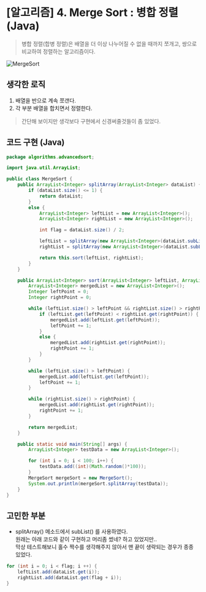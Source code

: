 # [알고리즘] 4. Merge Sort : 병합 정렬 (Java)
> 병합 정렬(합병 정렬)은  배열을 더 이상 나누어질 수 없을 때까지 쪼개고, 쌍으로 비교하여 정렬하는 알고리즘이다.

![MergeSort](https://upload.wikimedia.org/wikipedia/commons/thumb/c/cc/Merge-sort-example-300px.gif/220px-Merge-sort-example-300px.gif)

## 생각한 로직
1. 배열을 반으로 계속 쪼갠다.
2. 각 부분 배열을 합치면서 정렬한다. 

> 간단해 보이지만 생각보다 구현에서 신경써줄것들이 좀 있었다.

## 코드 구현 (Java)
```java
package algorithms.advancedsort;

import java.util.ArrayList;

public class MergeSort {
    public ArrayList<Integer> splitArray(ArrayList<Integer> dataList) {
        if (dataList.size() <= 1) {
            return dataList;
        }
        else {
            ArrayList<Integer> leftList = new ArrayList<Integer>();
            ArrayList<Integer> rightList = new ArrayList<Integer>();

            int flag = dataList.size() / 2;

            leftList = splitArray(new ArrayList<Integer>(dataList.subList(0, flag)));
            rightList = splitArray(new ArrayList<Integer>(dataList.subList(flag, dataList.size())));

            return this.sort(leftList, rightList);
        }
    }

    public ArrayList<Integer> sort(ArrayList<Integer> leftList, ArrayList<Integer> rightList) {
        ArrayList<Integer> mergedList = new ArrayList<Integer>();
        Integer leftPoint = 0;
        Integer rightPoint = 0;

        while (leftList.size() > leftPoint && rightList.size() > rightPoint) {
            if (leftList.get(leftPoint) < rightList.get(rightPoint)) {
                mergedList.add(leftList.get(leftPoint));
                leftPoint += 1;
            }
            else {
                mergedList.add(rightList.get(rightPoint));
                rightPoint += 1;
            }
        }

        while (leftList.size() > leftPoint) {
            mergedList.add(leftList.get(leftPoint));
            leftPoint += 1;
        }

        while (rightList.size() > rightPoint) {
            mergedList.add(rightList.get(rightPoint));
            rightPoint += 1;
        }

        return mergedList;
    }

    public static void main(String[] args) {
        ArrayList<Integer> testData = new ArrayList<Integer>();

        for (int i = 0; i < 100; i++) {
            testData.add((int)(Math.random()*100));
        }
        MergeSort mergeSort = new MergeSort();
        System.out.println(mergeSort.splitArray(testData));
    }
}

```

## 고민한 부분
- splitArray() 메소드에서 subList() 를 사용하였다.  
원래는 아래 코드와 같이 구현하고 머리좀 썼네? 하고 있었지만..  
막상 테스트해보니 홀수 짝수를 생각해주지 않아서 맨 끝이 생략되는 경우가 종종 있었다.

```java
for (int i = 0; i < flag; i ++) {
    leftList.add(dataList.get(i));
    rightList.add(dataList.get(flag + i));
} 
```